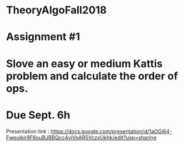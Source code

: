 # TheoryAlgoFall2018

# Assignment #1
  # Slove an easy or medium Kattis problem and calculate the order of ops.
  # Due Sept. 6h
Presentation link : https://docs.google.com/presentation/d/1aOGi64-Fweuikir9F6ouBJBBQcc4viVoAR5VczxUkhk/edit?usp=sharing
